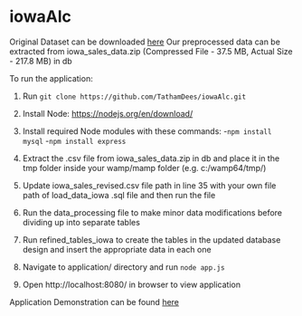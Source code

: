 # iowaAlc

Original Dataset can be downloaded [here](https://data.iowa.gov/Economy/Iowa-Liquor-Sales/m3tr-qhgy/data)
Our preprocessed data can be extracted from iowa_sales_data.zip (Compressed File - 37.5 MB, Actual Size - 217.8 MB) in db

To run the application:

1. Run `git clone https://github.com/TathamDees/iowaAlc.git`

1. Install Node: https://nodejs.org/en/download/
2. Install required Node modules with these commands:
	-`npm install mysql`
	-`npm install express`
	
3. Extract the .csv file from iowa_sales_data.zip in db and place it in the tmp folder inside your wamp/mamp folder (e.g. c:/wamp64/tmp/)

4. Update iowa_sales_revised.csv file path in line 35 with your own file path of load_data_iowa .sql file and then run the file

5. Run the data_processing file to make minor data modifications before dividing up into separate tables

6. Run refined_tables_iowa to create the tables in the updated database design and insert the appropriate data in each one

7. Navigate to application/ directory and run `node app.js`

8. Open http://localhost:8080/ in browser to view application


Application Demonstration can be found [here](https://www.youtube.com/watch?v=RX8i2p9tUPs)